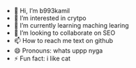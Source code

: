- 👋 Hi, I’m b993kamil
- 👀 I’m interested in crytpo
- 🌱 I’m currently learning maching learing
- 💞️ I’m looking to collaborate on SEO
- 📫 How to reach me text on github
- 😄 Pronouns: whats uppp nyga
- ⚡ Fun fact: i like cat
